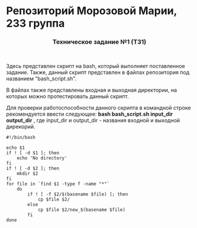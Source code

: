 # Репозиторий Морозовой Марии, 233 группа
<h3 align="center">Техническое задание №1 (ТЗ1)</h3> 
<br />
<p>Здесь представлен скрипт на bash, который выполняет поставленное задание. Также, данный скрипт представлен в файлах репозитория под названием "bash_script.sh".</p>
<p>В файлах также представлены входная и выходная директории, на которых можно протестировать данный скрипт.</p>
<p>Для проверки работоспособности данного скрипта в командной строке рекомендуется ввести следующее: <b>bash bash_script.sh input_dir output_dir</b> , где input_dir и output_dir - названия входной и выходной дирекорий.
</p>
    
```
#!/bin/bash

echo $1
if ! [ -d $1 ]; then
    echo 'No directory'
fi
if ! [ -d $2 ]; then
    mkdir $2
fi
for file in `find $1 -type f -name "*"`
    do 
        if ! [ -f $2/$(basename $file) ]; then
            cp $file $2/ 
        else 
            cp $file $2/new_$(basename $file)
        fi
done
```
